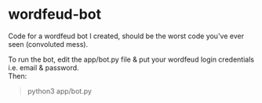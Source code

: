 # wordfeud-bot
Code for a wordfeud bot I created, should be the worst code you've ever seen (convoluted mess).

To run the bot, edit the app/bot.py file & put your wordfeud login credentials i.e. email & password.\
Then:
>python3 app/bot.py
